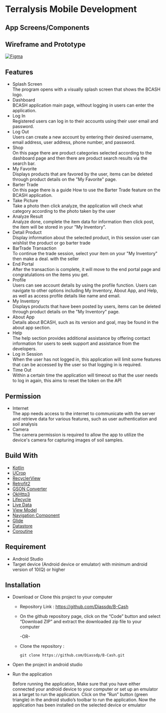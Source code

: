 # Terralysis Mobile Development

## App Screens/Components

<p align="center">
    
</p>

## Wireframe and Prototype
<a href="https://www.figma.com/design/uA08Rry7OURKCuyBABY5o9/Aplication?node-id=2002-12156&t=Mg4D1eAZg5b4wd9D-1" target="blank">
    <img alt="Figma" src="https://img.shields.io/badge/figma-F24E1E.svg?&style=for-the-badge&logo=figma&logoColor=white" />
</a>

## Features

- Splash Screen\
  The program opens with a visually splash screen that shows the BCASH logo. 
- Dashboard\
  BCASH application main page, without logging in users can enter the application.
- Log In\
  Registered users can log in to their accounts using their user email and password. 
- Log Out\
  Users can create a new account by entering their desired username, email address, user address, phone number, and password.
- Shop\
  On this page there are product categories selected according to the dashboard page and then there are product search results via the search bar.
- My Favorite\
  Displays products that are favored by the user, items can be deleted through product details on the "My Favorite" page.
- Barter Trade\
  On this page there is a guide How to use the Barter Trade feature on the BCASH application.
- Take Picture\
  Take a photo then click analyze, the application will check what category according to the photo taken by the user
- Analyze Result\
  Analyze done, complete the item data for information then click post, the item will be stored in your "My Inventory".
- Detail Product\
  Display information about the selected product, in this session user can wishlist the product or go barter trade
- BarTrade Tran﻿saction\
  To continue the trade session, select your item on your "My Inventory" then make a deal. with the seller
- End Po﻿rtal\
  After the transaction is complete, it will move to the end portal page and congratulations on the items you get.
- Profile\
  Users can see account details by using the profile function. Users can navigate to other options including My Inventory, About App, and Help, as well as access profile details like name and email.
- My Inventory\
  Displays products that have been posted by users, items can be deleted through product details on the "My Inventory" page.
- About App\
  Details about BCASH, such as its version and goal, may be found in the about app section.
- Help\
  The help section provides additional assistance by offering contact information for users to seek support and assistance from the developers.
- Log in Session\
  When the user has not logged in, this application will limit some features that can be accessed by the user so that logging in is required. 
- Time Out\
  Within a certain time the application will timeout so that the user needs to log in again, this aims to reset the token on the API
## Permission

- Internet\
  The app needs access to the internet to communicate with the server and retrieve data for various features, such as user authentication and soil analysis
- Camera\
  The camera permission is required to allow the app to utilize the device's camera for capturing images of soil samples.
  
## Build With

- [Kotlin](https://kotlinlang.org)
- [UCrop](https://github.com/Yalantis/uCrop)
- [RecyclerView](https://developer.android.com/develop/ui/views/layout/recyclerview)
- [Retrofit2](https://github.com/square/retrofit)
- [GSON Converter](https://github.com/square/retrofit/tree/master/retrofit-converters/gson)
- [OkHttp3](https://github.com/square/okhttp)
- [Lifecycle](https://developer.android.com/jetpack/androidx/releases/lifecycle)
- [Live Data](https://developer.android.com/topic/libraries/architecture/livedata)
- [View Model](https://developer.android.com/topic/libraries/architecture/viewmodel)
- [Navigation Component](https://developer.android.com/guide/navigation/get-started)
- [Glide](https://github.com/bumptech/glide)
- [Datastore](https://developer.android.com/jetpack/androidx/releases/datastore)
- [Coroutine](https://kotlinlang.org/docs/coroutines-overview.html)

## Requirement

- Android Studio
- Target device (Android device or emulator) with minimum android version of 10(Q) or higher

## Installation

- Download or Clone this project to your computer
    
    - Repository Link : https://github.com/Diassdp/B-Cash

    - On the github repository page, click on the “Code” button and select “Download ZIP” and extract the downloaded zip file to your computer
    
        -OR-

    - Clone the repository :
    
        ```
        git clone https://github.com/Diassdp/B-Cash.git
        ```

- Open the project in android studio
- Run the application

    Before running the application, Make sure that you have either connected your android device to your computer or set up an emulator as a target to run the application. Click on the “Run” button (green triangle) in the android studio’s toolbar to run the application. Now the application has been installed on the selected device or emulator



 
